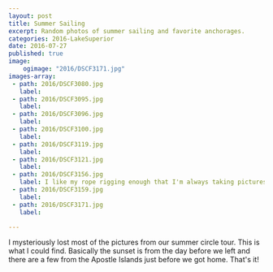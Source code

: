 ```yaml
---
layout: post
title: Summer Sailing
excerpt: Random photos of summer sailing and favorite anchorages.
categories: 2016-LakeSuperior
date: 2016-07-27
published: true
image:
    ogimage: "2016/DSCF3171.jpg"
images-array:
 - path: 2016/DSCF3080.jpg
   label: 
 - path: 2016/DSCF3095.jpg
   label: 
 - path: 2016/DSCF3096.jpg
   label: 
 - path: 2016/DSCF3100.jpg
   label: 
 - path: 2016/DSCF3119.jpg
   label: 
 - path: 2016/DSCF3121.jpg
   label: 
 - path: 2016/DSCF3156.jpg
   label: I like my rope rigging enough that I'm always taking pictures of it. Dead eyes and lashings with a huge ship in the background. Could it be more nautical? 
 - path: 2016/DSCF3159.jpg
   label: 
 - path: 2016/DSCF3171.jpg
   label: 

---
```

I mysteriously lost most of the pictures from our summer circle tour. This is what I could find. Basically the sunset is from the day before we left and there are a few from the Apostle Islands just before we got home. That's it!